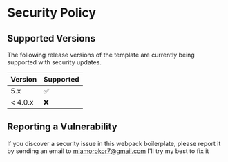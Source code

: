 # Security Policy

## Supported Versions

The following release versions of the template are currently being supported with security updates.

| Version | Supported          |
| ------- | ------------------ |
| 5.x   | :white_check_mark: |
| < 4.0.x   | :x:                |

## Reporting a Vulnerability
If you discover a security issue in this webpack boilerplate, please report it by sending an email to miamorokor7@gmail.com
I'll try my best to fix it

